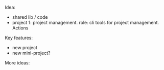 Idea:
- shared lib / code
- project 1: project management.
  role: cli tools for project management. Actions

Key features:
- new project
- new mini-project? 

More ideas: 
